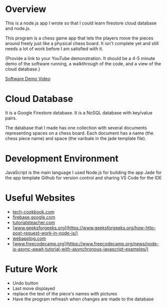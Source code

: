 # Overview

This is a node.js app I wrote so that I could learn firestore cloud database and node.js.

This program is a chess game app that lets the players move the pieces around freely just like
a physical chess board. It isn't complete yet and still needs a lot of work before I am satisfied with it.

{Provide a link to your YouTube demonstration.  It should be a 4-5 minute demo of the software running, a walkthrough of the code, and a view of the cloud database.}

[Software Demo Video](http://youtube.link.goes.here)

# Cloud Database

It is a Google Firestore database. It is a NoSQL database with key/value pairs.

The database that I made has one collection with several documents representing spaces on a chess board.
Each document has a name (the chess piece name) and space (the varibale in the jade template file).

# Development Environment

JavaScript is the main language I used
Node.js for building the app
Jade for the app template
Github for version control and sharing
VS Code for the IDE

# Useful Websites

* [tech-cookbook.com](https://tech-cookbook.com/2019/10/26/how-to-access-to-firebase-cloud-firestore-database-using-python/)
* [firebase.google.com](https://firebase.google.com/docs/firestore/manage-data/data-types)
* [tutorialsteacher.com](https://www.tutorialsteacher.com/nodejs/jade-template-engine)
* [www.geeksforgeeks.org](https://www.geeksforgeeks.org/how-http-post-request-work-in-node-js/)
* [webapplog.com](https://webapplog.com/jade/)
* [www.freecodecamp.org](https://www.freecodecamp.org/news/node-js-async-await-tutorial-with-asynchronous-javascript-examples/)

# Future Work

* Undo button
* Last move displayed
* replace the text of the piece's names with pictures
* Have the program refreash when changes are made to the database
